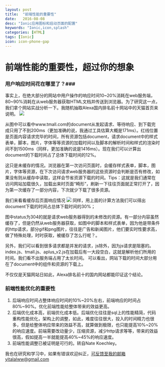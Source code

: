 ```yaml
---
layout: post
title:  "前端性能的重要性"
date:   2016-08-08
desc: "Ionic应用图标和启动页面的配置"
keywords: "Ionic,icon,splash"
categories: [HTML]
tags: [Ionic]
icon: icon-phone-gap
---
```

# 前端性能的重要性，超过你的想象 #
### 用户响应时间花在哪里了？###
事实上，在绝大部分的网站中用户操作的响应时间10\~20%消耗在web服务端，80\~90%消耗在从web服务器获取HTML文档并传送到浏览器。为了研究这一点，我们拿个网站实战分析一下。我随机抽取Alexa国内排名前十网站中的天猫首页来说明。
![](http://i.imgur.com/XukiIC9.png)

从图中可以看中www.tmall.com的document从发起请求、等待响应、到下载完成只用了不到200ms（更加准确的说，我通过工具估算大概是171ms）。红线位置是页面内容请求完毕的时间，所有资源包括document，请求document中的样式表单，脚本，图片，字体等等资源的加载时间以及脚本的解析时间和样式的渲染时间不到1500ms（同样，更加准确的说是1416ms）。现在我们可以计算出document的下载时间占了总体下载时间的12%。

这只是未缓存的情况。浏览器在第一次访问页面时，会缓存样式表单，脚本，图片，字体等资源，在下次访问请求web服务器的这些资源时会判断是否有修改，如果没有则从缓存中读取，这样会节省资源下载的时间。Tips：这就是我们通常在访问网站加载很久，加载出来时页面“畸形”，刷新一下往往页面就正常打开了，因为第一次缓存了一部分内容，下次就少下载了很多资源。

我们来看看缓存后页面响应情况
![](http://i.imgur.com/RVD9W2T.png)
同样，用上面的计算方法我们可以得出document下载的时间占总体下载时间的30%；

图中status为304的就是请求web服务器得到的未修改的资源。有一部分内容虽然缓存了，但是仍然从web服务器获取，如图中的脚本和样式表单，因为他是带条件的http请求，部分gif和png图片，往往是广告和新闻图片，他们要实时性要求高，做了特殊处理，时时获取，被缓存了怎么行呢？。

另外，我们可以看到很多请求都是并发的请求，js除外，因为js请求是阻塞的。index.js、tmall.js、aplus_v2.js在加载后有一大段空白，这就是解析他们所用的时间。我们看不出服务端占用了太长时间。
可以看出，网站下载的时间大部分用在了document中的组件和资源的下载上。

不仅仅是天猫网站日如此，Alexa排名前十的国内网站都能印证这个结论。

### 前端性能优化的重要性 ###
1. 后端响应时间占整体响应时间的10%~20%左右，前端响应的时间占80%~90%。优化前端性能给整体带来的效益更高。
2. 后端优化成本高，前端优化成本低。后端优化往往是sql上的性能精简，代码重构性能优化，架构上的调整，如此，难度往往很大，投入的时间精力也很多，但是给整体响应带来的效益不高，就算做到极限，也只能提高10%~20%的响应速度。前端需要改动量少，压缩资源，减少http请求等等，带来的效益很高，假如提高一半就能提高40%~45%的响应速度。 
4. 前端性能调整已被证明是可行的。转自Nate Koechley。

我也在研究和学习中，如果有错误欢迎纠正，可反馈至我的邮箱yitalalww@gmail.com